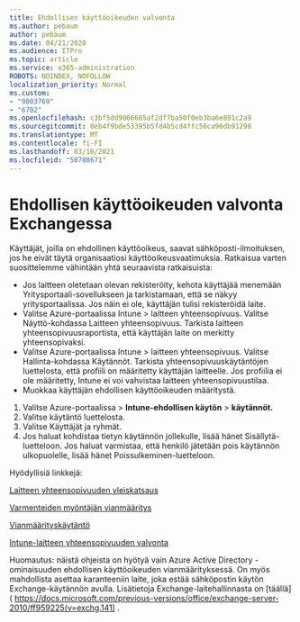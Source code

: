 ```yaml
---
title: Ehdollisen käyttöoikeuden valvonta
ms.author: pebaum
author: pebaum
ms.date: 04/21/2020
ms.audience: ITPro
ms.topic: article
ms.service: o365-administration
ROBOTS: NOINDEX, NOFOLLOW
localization_priority: Normal
ms.custom:
- "9003769"
- "6702"
ms.openlocfilehash: c3bf5dd9066685af2df7ba50f0eb3ba6e891c2a9
ms.sourcegitcommit: 0eb4f9bde53395b5fd4b5cd4ffc56ca96db91298
ms.translationtype: MT
ms.contentlocale: fi-FI
ms.lasthandoff: 03/10/2021
ms.locfileid: "50708671"
---
```

# <a name="monitoring-conditional-access-for-exchange"></a>Ehdollisen käyttöoikeuden valvonta Exchangessa

Käyttäjät, joilla on ehdollinen käyttöoikeus, saavat sähköposti-ilmoituksen, jos he eivät täytä organisaatiosi käyttöoikeusvaatimuksia. Ratkaisua varten suosittelemme vähintään yhtä seuraavista ratkaisuista:

- Jos laitteen oletetaan olevan rekisteröity, kehota käyttäjää menemään Yritysportaali-sovellukseen ja tarkistamaan, että se näkyy yritysportaalissa. Jos näin ei ole, käyttäjän tulisi rekisteröidä laite.
- Valitse Azure-portaalissa Intune > laitteen yhteensopivuus. Valitse Näyttö-kohdassa Laitteen yhteensopivuus. Tarkista laitteen yhteensopivuusraportista, että käyttäjän laite on merkitty yhteensopivaksi.
- Valitse Azure-portaalissa Intune > laitteen yhteensopivuus. Valitse Hallinta-kohdassa Käytännöt. Tarkista yhteensopivuuskäytäntöjen luettelosta, että profiili on määritetty käyttäjän laitteelle. Jos profiilia ei ole määritetty, Intune ei voi vahvistaa laitteen yhteensopivuustilaa.
- Muokkaa käyttäjän ehdollisen käyttöoikeuden määritystä.

1. Valitse Azure-portaalissa   >  **Intune-ehdollisen käytön**  >  **käytännöt.**
2. Valitse käytäntö luettelosta.
3. Valitse Käyttäjät ja ryhmät.
4. Jos haluat kohdistaa tietyn käytännön jollekulle, lisää hänet Sisällytä-luetteloon. Jos haluat varmistaa, että henkilö jätetään pois käytännön ulkopuolelle, lisää hänet Poissulkeminen-luetteloon.

Hyödyllisiä linkkejä:

[Laitteen yhteensopivuuden yleiskatsaus](https://docs.microsoft.com/intune/device-compliance-get-started)

[Varmenteiden myöntäjän vianmääritys](https://docs.microsoft.com/intune/troubleshoot-conditional-access)

[Vianmäärityskäytäntö](https://docs.microsoft.com/troubleshoot/mem/intune/troubleshoot-policies-in-microsoft-intune)

[Intune-laitteen yhteensopivuuden valvonta](https://docs.microsoft.com/intune/compliance-policy-monitor)

Huomautus: näistä ohjeista on hyötyä vain Azure Active Directory -ominaisuuden ehdollisen käyttöoikeuden vianmäärityksessä. On myös mahdollista asettaa karanteeniin laite, joka estää sähköpostin käytön Exchange-käytännön avulla. Lisätietoja Exchange-laitehallinnasta on [täällä]( https://docs.microsoft.com/previous-versions/office/exchange-server-2010/ff959225(v=exchg.141) .
